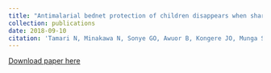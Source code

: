 ```yaml
---
title: "Antimalarial bednet protection of children disappears when shared by three or more people in a high transmission setting of western Kenya"
collection: publications
date: 2018-09-10
citation: 'Tamari N, Minakawa N, Sonye GO, Awuor B, Kongere JO, Munga S, Larson PS. Antimalarial bednet protection of children disappears when shared by three or more people in a high transmission setting of western Kenya. 2018. <i>Parasitology</i> 1–9.'
---
```


[Download paper here](https://www.cambridge.org/core/journals/parasitology/article/abs/antimalarial-bednet-protection-of-children-disappears-when-shared-by-three-or-more-people-in-a-high-transmission-setting-of-western-kenya/C777106DB53FAFCE1C525169BE15C168)
